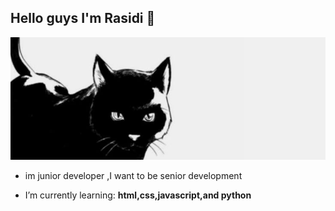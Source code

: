 ## Hello guys I'm Rasidi 🙌

![RASIDI](download.jpeg)

<!--
**rasidi22/Rasidi22** is a ✨ _special_ ✨ repository because its `README.md` (this file) appears on your GitHub profile.

Here are some ideas to get you started:

 -🔭 I’m currently working on ...
- 🌱 I’m currently learning ...
- 👯 I’m looking to collaborate on ...
- 🤔 I’m looking for help with ...
- 💬 Ask me about ...
- 📫 How to reach me: ...
- 😄 Pronouns: ...
- ⚡ Fun fact: ...
-->

- im junior developer ,I want to be senior development

- I’m currently learning: **html,css,javascript,and python**
